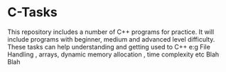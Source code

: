 # C-Tasks
This repository includes a number of C++ programs for practice. It will include programs with beginner, medium and advanced level difficulty. These tasks can help understanding and getting used to C++ e:g File Handling , arrays, dynamic memory allocation , time complexity etc
Blah Blah

